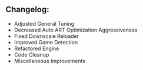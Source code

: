 ## Changelog:

- Adjusted General Tuning
- Decreased Auto ART Optimization Aggressiveness
- Fixed Downscale Reloader
- Improved Game Detection
- Refactored Engine
- Code Cleanup
- Miscellaneous Improvements

